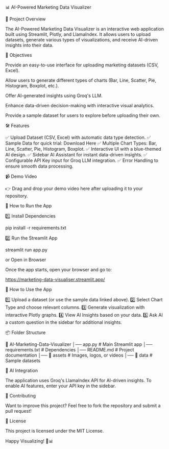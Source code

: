 📊 AI-Powered Marketing Data Visualizer

🚀 Project Overview

The AI-Powered Marketing Data Visualizer is an interactive web application built using Streamlit, Plotly, and LlamaIndex. It allows users to upload datasets, generate various types of visualizations, and receive AI-driven insights into their data.


🎯 Objectives

Provide an easy-to-use interface for uploading marketing datasets (CSV, Excel).

Allow users to generate different types of charts (Bar, Line, Scatter, Pie, Histogram, Boxplot, etc.).

Offer AI-generated insights using Groq's LLM.

Enhance data-driven decision-making with interactive visual analytics.

Provide a sample dataset for users to explore before uploading their own.

🛠️ Features

✅ Upload Dataset (CSV, Excel) with automatic data type detection.
✅ Sample Data for quick trial: Download Here
✅ Multiple Chart Types: Bar, Line, Scatter, Pie, Histogram, Boxplot.
✅ Interactive UI with a blue-themed AI design.
✅ Sidebar AI Assistant for instant data-driven insights.
✅ Configurable API Key input for Groq LLM integration.
✅ Error Handling to ensure smooth data processing.

📹 Demo Video

👉 Drag and drop your demo video here after uploading it to your repository.

🔧 How to Run the App

1️⃣ Install Dependencies

pip install -r requirements.txt

2️⃣ Run the Streamlit App

streamlit run app.py

or Open in Browser

Once the app starts, open your browser and go to:

https://marketing-data-visualiser.streamlit.app/

📌 How to Use the App

1️⃣ Upload a dataset (or use the sample data linked above).
2️⃣ Select Chart Type and choose relevant columns.
3️⃣ Generate visualization with interactive Plotly graphs.
4️⃣ View AI Insights based on your data.
5️⃣ Ask AI a custom question in the sidebar for additional insights.

📦 Folder Structure

📂 AI-Marketing-Data-Visualizer
│── app.py                   # Main Streamlit app
│── requirements.txt          # Dependencies
│── README.md                 # Project documentation
│── 📂 assets                 # Images, logos, or videos
│── 📂 data                   # Sample datasets

🤖 AI Integration

The application uses Groq's LlamaIndex API for AI-driven insights. To enable AI features, enter your API key in the sidebar.

🤝 Contributing

Want to improve this project? Feel free to fork the repository and submit a pull request!

📜 License

This project is licensed under the MIT License.

Happy Visualizing! 🚀📊

